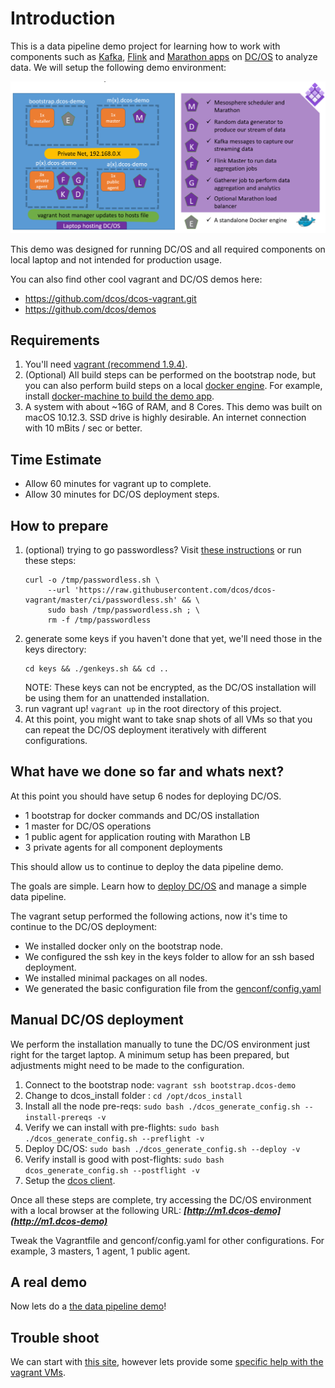 # Introduction

This is a data pipeline demo project for learning how to work with components such as [Kafka](http://kafka.apache.org/), [Flink](http://flink.apache.org/) and [Marathon apps](https://dcos.io/docs/1.9/deploying-services/install/) on [DC/OS](https://dcos.io/) to analyze data.  We will setup the following demo environment:

![DC/OS Data Pipeline Demo Environment](docs/images/dpipe_architecture.png)

This demo was designed for running DC/OS and all required components on local laptop and not intended for production usage.

You can also find other cool vagrant and DC/OS demos here:
- https://github.com/dcos/dcos-vagrant.git
- https://github.com/dcos/demos

## Requirements

1. You'll need [vagrant (recommend 1.9.4)](https://www.vagrantup.com/).
2. (Optional) All build steps can be performed on the bootstrap node, but you can also perform build steps on a local [docker engine](https://github.com/moby/moby/releases/tag/v1.13.1).  For example, install [docker-machine to build the demo app](https://github.com/docker/machine/releases/tag/v0.11.0).  
3. A system with about ~16G of RAM, and 8 Cores.  This demo was built on macOS 10.12.3.  SSD drive is highly desirable.  An internet connection with 10 mBits / sec or better.

## Time Estimate

- Allow 60 minutes for vagrant up to complete.
- Allow 30 minutes for DC/OS deployment steps.

## How to prepare

1. (optional) trying to go passwordless?  Visit [these instructions](https://github.com/devopsgroup-io/vagrant-hostmanager#passwordless-sudo) or run these steps:
   ```
   curl -o /tmp/passwordless.sh \
        --url 'https://raw.githubusercontent.com/dcos/dcos-vagrant/master/ci/passwordless.sh' && \
        sudo bash /tmp/passwordless.sh ; \
        rm -f /tmp/passwordless
   ```
1. generate some keys if you haven't done that yet, we'll need those in the keys directory:
   ```
   cd keys && ./genkeys.sh && cd ..
   ```
   NOTE: These keys can not be encrypted, as the DC/OS installation will be using them for an unattended installation.
1. run vagrant up!  `vagrant up` in the root directory of this project.
1. At this point, you might want to take snap shots of all VMs so that you can repeat the DC/OS deployment iteratively with different configurations.

## What have we done so far and whats next?

At this point you should have setup 6 nodes for deploying DC/OS.
 - 1 bootstrap for docker commands and DC/OS installation
 - 1 master for DC/OS operations
 - 1 public agent for application routing with Marathon LB
 - 3 private agents for all component deployments

This should allow us to continue to deploy the data pipeline demo.

The goals are simple.  Learn how to [deploy DC/OS](https://dcos.io/docs/1.9/installing/custom/) and manage a simple data pipeline.

The vagrant setup performed the following actions, now it's time to continue to the DC/OS deployment:

- We installed docker only on the bootstrap node.
- We configured the ssh key in the keys folder to allow for an ssh based deployment.
- We installed minimal packages on all nodes.
- We generated the basic configuration file from the [genconf/config.yaml](genconf/config.yaml)

## Manual DC/OS deployment

We perform the installation manually to tune the DC/OS environment just right for the target laptop.  A minimum setup has been prepared, but adjustments might need to be made to the configuration.

1. Connect to the bootstrap node: `vagrant ssh bootstrap.dcos-demo`
2. Change to dcos_install folder : `cd /opt/dcos_install`
3. Install all the node pre-reqs:  `sudo bash ./dcos_generate_config.sh --install-prereqs -v`
4. Verify we can install with pre-flights: `sudo bash ./dcos_generate_config.sh --preflight -v`
4. Deploy DC/OS: `sudo bash ./dcos_generate_config.sh --deploy -v`
5. Verify install is good with post-flights: `sudo bash dcos_generate_config.sh --postflight -v`
6. Setup the [dcos client](docs/dcoscli.md).

Once all these steps are complete, try accessing the DC/OS environment with a local browser at the following URL: ***[http://m1.dcos-demo](http://m1.dcos-demo)***

Tweak the Vagrantfile and genconf/config.yaml for other configurations.  For example, 3 masters, 1 agent, 1 public agent.

## A real demo

Now lets do a [the data pipeline demo](demo/README.md)!

## Trouble shoot

We can start with [this site](https://dcos.io/docs/1.9/installing/troubleshooting/), however lets provide some [specific help with the vagrant VMs](docs/TROUBLESHOOTING.md).
